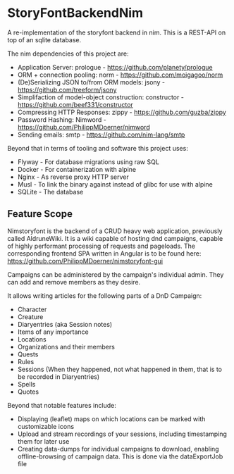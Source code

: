 # StoryFontBackendNim

A re-implementation of the storyfont backend in nim.
This is a REST-API on top of an sqlite database.

The nim dependencies of this project are:

-   Application Server: prologue - https://github.com/planety/prologue
-   ORM + connection pooling: norm - https://github.com/moigagoo/norm
-   (De)Serializing JSON to/from ORM models: jsony - https://github.com/treeform/jsony
-   Simplifaction of model-object construction: constructor - https://github.com/beef331/constructor
-   Compressing HTTP Responses: zippy - https://github.com/guzba/zippy
-   Password Hashing: Nimword - https://github.com/PhilippMDoerner/nimword
-   Sending emails: smtp - https://github.com/nim-lang/smtp

Beyond that in terms of tooling and software this project uses:

-   Flyway - For database migrations using raw SQL
-   Docker - For containerization with alpine
-   Nginx - As reverse proxy HTTP server
-   Musl - To link the binary against instead of glibc for use with alpine
-   SQLite - The database

## Feature Scope

Nimstoryfont is the backend of a CRUD heavy web application, previously called AldruneWiki.
It is a wiki capable of hosting dnd campaigns, capable of highly performant processing of requests and pageloads.
The corresponding frontend SPA written in Angular is to be found
here: https://github.com/PhilippMDoerner/nimstoryfont-gui

Campaigns can be administered by the campaign's individual admin. They can add and remove members as they desire.

It allows writing articles for the following parts of a DnD Campaign:

-   Character
-   Creature
-   Diaryentries (aka Session notes)
-   Items of any importance
-   Locations
-   Organizations and their members
-   Quests
-   Rules
-   Sessions (When they happened, not what happened in them, that is to be recorded in Diaryentries)
-   Spells
-   Quotes

Beyond that notable features include:

-   Displaying (leaflet) maps on which locations can be marked with customizable icons
-   Upload and stream recordings of your sessions, including timestamping them for later use
-   Creating data-dumps for individual campaigns to download, enabling offline-browsing of campaign data. This is done via the dataExportJob file
